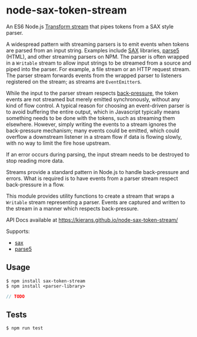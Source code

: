 # node-sax-token-stream

An ES6 Node.js [Transform stream][1] that pipes tokens from a SAX style parser.

A widespread pattern with streaming parsers is to emit events when tokens are parsed from an
input string. Examples include [SAX][2] libraries, [parse5][3] (HTML), and other streaming 
parsers on NPM. The parser is often wrapped in a `Writable` stream to allow input strings to 
be streamed from a source and piped into the parser. For example, a file stream or an HTTP 
request stream. The parser stream forwards events from the wrapped parser to listeners 
registered on the stream; as streams are `EventEmitter`s.

While the input to the parser stream respects [back-pressure][4], the token events are not
streamed but merely emitted synchronously, without any kind of flow control. A typical reason
for choosing an event-driven parser is to avoid buffering the entire output, which in
Javascript typically means something needs to be done with the tokens, such as streaming
them elsewhere. However, simply writing the events to a stream ignores the back-pressure
mechanism; many events could be emitted, which could overflow a downstream listener in a
stream flow if data is flowing slowly, with no way to limit the fire hose upstream.

If an error occurs during parsing, the input stream needs to be destroyed to stop
reading more data.

Streams provide a standard pattern in Node.js to handle back-pressure and errors. What is
required is to have events from a parser stream respect back-pressure in a flow.

This module provides utility functions to create a stream that wraps a `Writable` stream 
representing a parser. Events are captured and written to the stream in a manner which respects
back-pressure.

API Docs available at https://kierans.github.io/node-sax-token-stream/

Supports:
 - [sax][2]
 - [parse5][3]

[1]: https://nodejs.org/docs/latest-v18.x/api/stream.html#class-streamtransform
[2]: https://www.npmjs.com/package/sax
[3]: https://www.npmjs.com/package/parse5-sax-parser
[4]: https://nodejs.org/en/learn/modules/backpressuring-in-streams

## Usage

```shell
$ npm install sax-token-stream
$ npm install <parser-library>
```

```javascript
// TODO
```

## Tests

```shell
$ npm run test
```
